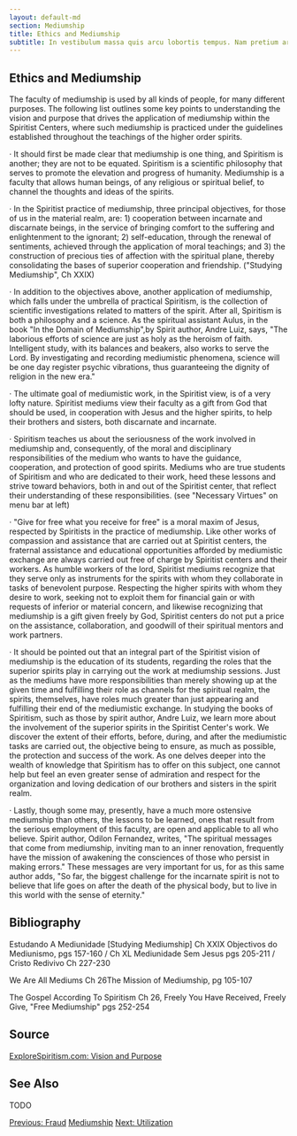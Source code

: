 ```yaml
---
layout: default-md
section: Mediumship
title: Ethics and Mediumship
subtitle: In vestibulum massa quis arcu lobortis tempus. Nam pretium arcu in odio vulputate luctus.
---
```


## Ethics and Mediumship
The faculty of mediumship is used by all kinds of people, for many different purposes.  The following list outlines some key points to understanding the vision and purpose that drives the application of mediumship within the Spiritist Centers, where such mediumship is practiced under the guidelines established throughout the teachings of the higher order spirits.

·         It should first be made clear that mediumship is one thing, and Spiritism is another; they are not to be equated.  Spiritism is a scientific philosophy that serves to promote the elevation and progress of humanity.  Mediumship is a faculty that allows human beings, of any religious or spiritual belief, to channel the thoughts and ideas of the spirits.

·         In the Spiritist practice of mediumship, three principal objectives, for those of us in the material realm, are: 1) cooperation between  incarnate and discarnate beings, in the service of bringing comfort to the suffering and enlightenment to the ignorant; 2) self-education, through the renewal of sentiments, achieved through the application of moral teachings; and 3) the construction of precious ties of affection with the spiritual plane, thereby consolidating the bases of superior cooperation and friendship.   ("Studying Mediumship", Ch XXIX)

·         In addition to the objectives above, another application of mediumship, which falls under the umbrella of practical Spiritism, is the collection of scientific investigations related to matters of the spirit.  After all, Spiritism is both a philosophy and a science.  As the spiritual assistant Aulus, in the book "In the Domain of Mediumship",by Spirit author, Andre Luiz, says, "The laborious efforts of science are just as holy as the heroism of faith. Intelligent study, with its balances and beakers, also works to serve the Lord.  By investigating and recording mediumistic phenomena, science will be one day register psychic vibrations, thus guaranteeing the dignity of religion in the new era."

·         The ultimate goal of mediumistic work, in the Spiritist view, is of a very lofty nature.  Spiritist mediums view their faculty as a gift from God that should be used, in cooperation with Jesus and the higher spirits, to help their brothers and sisters, both discarnate and incarnate. 

·         Spiritism teaches us about the seriousness of the work involved in mediumship and, consequently, of the moral and disciplinary responsibilities of the medium who wants to have the guidance, cooperation, and protection of good spirits.  Mediums who are true students of Spiritism and who are dedicated to their work, heed these lessons and strive toward behaviors, both in and out of the Spiritist center, that reflect their understanding of these responsibilities. (see "Necessary Virtues" on menu bar at left)

·         "Give for free what you receive for free" is a moral maxim of Jesus, respected by Spiritists in the practice of mediumship. Like other works of compassion and assistance that are carried out at Spiritist centers, the fraternal assistance and educational opportunities afforded by mediumistic exchange are always carried out free of charge by Spiritist centers and their workers.  As humble workers of the lord, Spiritist mediums recognize that they serve only as instruments for the spirits with whom they collaborate in tasks of benevolent purpose. Respecting the higher spirits with whom they desire to work, seeking not to exploit them for financial gain or with requests of inferior or material concern, and likewise recognizing that mediumship is a gift given freely by God, Spiritist centers do not put a price on the assistance, collaboration, and goodwill of their spiritual mentors and work partners.  

·         It should be pointed out that an integral part of the Spiritist vision of mediumship is the education of its students, regarding the roles that the superior spirits play in carrying out the work at mediumship sessions.  Just as the mediums have more responsibilities than merely showing up at the given time and fulfilling their role as channels for the spiritual realm, the spirits, themselves, have roles much greater than just appearing and fulfilling their end of the mediumistic exchange. In studying the books of Spiritism, such as those by spirit author, Andre Luiz, we learn more about the involvement of the superior spirits in the Spiritist Center's work.  We discover the extent of their efforts, before, during, and after the mediumistic tasks are carried out, the objective being to ensure, as much as possible, the protection and success of the work.  As one delves deeper into the wealth of knowledge that Spiritism has to offer on this subject, one cannot help but feel an even greater sense of admiration and respect for the organization and loving dedication of our brothers and sisters in the spirit realm. 

·         Lastly, though some may, presently, have a much more ostensive mediumship than others, the lessons to be learned, ones that result from the serious employment of this faculty, are open and applicable to all who believe.  Spirit author, Odilon Fernandez, writes, "The spiritual messages that come from mediumship, inviting man to an inner renovation, frequently have the mission of awakening the consciences of those who persist in making errors." These messages are very important for us, for as this same author adds, "So far, the biggest challenge for the incarnate spirit is not to believe that life goes on after the death of the physical body, but to live in this world with the sense of eternity." 


## Bibliography
Estudando A Mediunidade [Studying Mediumship] Ch XXIX Objectivos do Mediunismo, pgs 157-160  /  Ch XL Mediunidade Sem Jesus pgs 205-211 / Cristo Redivivo Ch 227-230

We Are All Mediums  Ch 26The Mission of Mediumship, pg 105-107

The Gospel According To Spiritism Ch 26, Freely You Have Received, Freely Give,  "Free Mediumship" pgs 252-254


## Source
[ExploreSpiritism.com: Vision and Purpose](//www.explorespiritism.com/Science_Mediumship_VisionPurpose_p1.htm)


## See Also
TODO


<a href="fraud" class="button">Previous: Fraud</a>
<a href="./" class="button special">Mediumship</a>
<a href="utilization" class="button">Next: Utilization</a>
